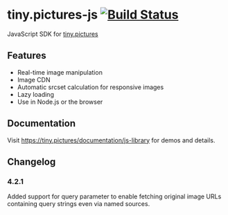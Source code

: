 # tiny.pictures-js  [![Build Status](https://travis-ci.org/erkstruwe/tiny.pictures-js.svg?branch=master)](https://travis-ci.org/erkstruwe/tiny.pictures-js)
JavaScript SDK for [tiny.pictures](https://tiny.pictures/)

## Features
* Real-time image manipulation
* Image CDN
* Automatic srcset calculation for responsive images
* Lazy loading
* Use in Node.js or the browser

## Documentation
Visit https://tiny.pictures/documentation/js-library for demos and details.

## Changelog
### 4.2.1
Added support for query parameter to enable fetching original image URLs containing query strings even via named sources.
